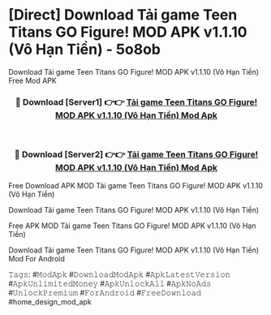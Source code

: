 # [Direct] Download Tải game Teen Titans GO Figure! MOD APK v1.1.10 (Vô Hạn Tiền) - 5o8ob
Download Tải game Teen Titans GO Figure! MOD APK v1.1.10 (Vô Hạn Tiền) Free Mod APK

<div align="center">
<h3>🔴 Download [Server1] 👉👉 <a href="https://apk-comot.site?title=Tải_game_Teen_Titans_GO_Figure!_MOD_APK_v1.1.10_(Vô_Hạn_Tiền)">Tải game Teen Titans GO Figure! MOD APK v1.1.10 (Vô Hạn Tiền) Mod Apk</a></h3><br>

<h3>🔴 Download [Server2] 👉👉 <a href="https://apk-comot.site?title=Tải_game_Teen_Titans_GO_Figure!_MOD_APK_v1.1.10_(Vô_Hạn_Tiền)">Tải game Teen Titans GO Figure! MOD APK v1.1.10 (Vô Hạn Tiền) Mod Apk</a></h3>
</div>


Free Download APK MOD Tải game Teen Titans GO Figure! MOD APK v1.1.10 (Vô Hạn Tiền)

Download Tải game Teen Titans GO Figure! MOD APK v1.1.10 (Vô Hạn Tiền) 

Free APK MOD Tải game Teen Titans GO Figure! MOD APK v1.1.10 (Vô Hạn Tiền) 

Download Tải game Teen Titans GO Figure! MOD APK v1.1.10 (Vô Hạn Tiền) Mod For Android

𝚃𝚊𝚐𝚜: #𝙼𝚘𝚍𝙰𝚙𝚔 #𝙳𝚘𝚠𝚗𝚕𝚘𝚊𝚍𝙼𝚘𝚍𝙰𝚙𝚔 #𝙰𝚙𝚔𝙻𝚊𝚝𝚎𝚜𝚝𝚅𝚎𝚛𝚜𝚒𝚘𝚗 #𝙰𝚙𝚔𝚄𝚗𝚕𝚒𝚖𝚒𝚝𝚎𝚍𝙼𝚘𝚗𝚎𝚢 #𝙰𝚙𝚔𝚄𝚗𝚕𝚘𝚌𝚔𝙰𝚕𝚕 #𝙰𝚙𝚔𝙽𝚘𝙰𝚍𝚜 #𝚄𝚗𝚕𝚘𝚌𝚔𝙿𝚛𝚎𝚖𝚒𝚞𝚖 #𝙵𝚘𝚛𝙰𝚗𝚍𝚛𝚘𝚒𝚍 #𝙵𝚛𝚎𝚎𝙳𝚘𝚠𝚗𝚕𝚘𝚊𝚍 #home_design_mod_apk